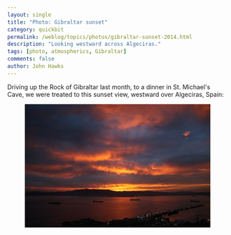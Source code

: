 ```yaml
---
layout: single 
title: "Photo: Gibraltar sunset" 
category: quickbit
permalink: /weblog/topics/photos/gibraltar-sunset-2014.html
description: "Looking westward across Algeciras."
tags: [photo, atmospherics, Gibraltar] 
comments: false 
author: John Hawks 
---
```


Driving up the Rock of Gibraltar last month, to a dinner in St. Michael's Cave, we were treated to this sunset view, westward over Algeciras, Spain: 

<figure>
<img src="/images/gibraltar-sunset-2014.jpg" alt="Gibraltar sunset" />
</figure>

